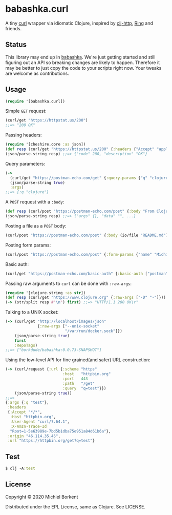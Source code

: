# babashka.curl

A tiny [curl](https://curl.haxx.se/) wrapper via idiomatic Clojure, inspired by [clj-http](https://github.com/dakrone/clj-http#philosophy), [Ring](https://github.com/ring-clojure/ring) and friends.

## Status

This library may end up in
[babashka](https://github.com/borkdude/babashka/). We're just getting started
and still figuring out an API so breaking changes are likely to
happen. Therefore it may be better to just copy the code to your scripts right
now. Your tweaks are welcome as contributions.

## Usage

``` clojure
(require '[babashka.curl])
```

Simple `GET` request:

``` clojure
(curl/get "https://httpstat.us/200")
;;=> "200 OK"
```

Passing headers:

``` clojure
(require '[cheshire.core :as json])
(def resp (curl/get "https://httpstat.us/200" {:headers {"Accept" "application/json"}}))
(json/parse-string resp) ;;=> {"code" 200, "description" "OK"}
```

Query parameters:

``` clojure
(->
  (curl/get "https://postman-echo.com/get" {:query-params {"q" "clojure"}})
  (json/parse-string true)
  :args)
;;=> {:q "clojure"}
```

A `POST` request with a `:body`:

``` clojure
(def resp (curl/post "https://postman-echo.com/post" {:body "From Clojure"}))
(json/parse-string resp) ;;=> {"args" {}, "data" "", ...}
```

Posting a file as a `POST` body:

``` clojure
(curl/post "https://postman-echo.com/post" {:body (io/file "README.md")})
```

Posting form params:

``` clojure
(curl/post "https://postman-echo.com/post" {:form-params {"name" "Michiel"}})
```

Basic auth:

``` clojure
(curl/get "https://postman-echo.com/basic-auth" {:basic-auth ["postman" "password"]})
```

Passing raw arguments to `curl` can be done with `:raw-args`:

``` clojure
(require '[clojure.string :as str])
(def resp (curl/get "https://www.clojure.org" {:raw-args ["-D" "-"]}))
(-> (str/split resp #"\n") first) ;;=> "HTTP/1.1 200 OK\r"
```

Talking to a UNIX socket:

``` clojure
(-> (curl/get "http://localhost/images/json"
              {:raw-args ["--unix-socket"
                          "/var/run/docker.sock"]})
    (json/parse-string true)
    first
    :RepoTags)
;;=> ["borkdude/babashka:0.0.73-SNAPSHOT"]
```

Using the low-level API for fine grained(and safer) URL construction:

``` clojure
(-> (curl/request {:url {:scheme "https"
                         :host   "httpbin.org"
                         :port   443
                         :path   "/get"
                         :query  "q=test"}})
    (json/parse-string true))
;;=>
{:args {:q "test"},
 :headers
 {:Accept "*/*",
  :Host "httpbin.org",
  :User-Agent "curl/7.64.1",
  :X-Amzn-Trace-Id
  "Root=1-5e63989e-7bd5b1dba75e951a84d61b6a"},
 :origin "46.114.35.45",
 :url "https://httpbin.org/get?q=test"}
```

## Test

``` clojure
$ clj -A:test
```

## License

Copyright © 2020 Michiel Borkent

Distributed under the EPL License, same as Clojure. See LICENSE.
